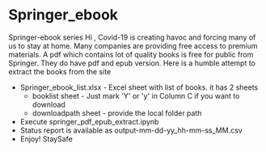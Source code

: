 # Springer_ebook
Springer-ebook series
Hi , Covid-19 is creating havoc and forcing many of us to stay at home. Many companies are providing free access to premium materials. A pdf which contains lot of quality books is free for public from Springer. They do have pdf and epub version. Here is a humble attempt to extract the books from the site 

  - Springer_ebook_list.xlsx - Excel sheet with list of books. it has 2 sheets
       - booklist sheet - Just mark 'Y' or 'y' in Column C if you want to download
       - downloadpath sheet - provide the local folder path 
  - Execute springer_pdf_epub_extract.ipynb
  - Status report is available as output-mm-dd-yy_hh-mm-ss_MM.csv
  - Enjoy! StaySafe
